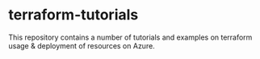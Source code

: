 # terraform-tutorials

This repository contains a number of tutorials and examples on terraform usage & deployment of resources on Azure. 
